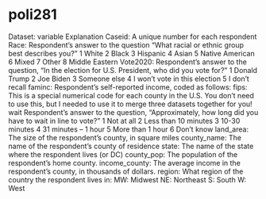 # poli281

Dataset: variable Explanation
Caseid: A unique number for each respondent
Race: Respondent’s answer to the question “What racial or ethnic group best
describes you?”
1 White
2 Black
3 Hispanic
4 Asian
5 Native American
6 Mixed
7 Other
8 Middle Eastern
Vote2020: Respondent’s answer to the question, “In the election for U.S. President,
who did you vote for?”
1 Donald Trump
2 Joe Biden
3 Someone else
4 I won’t vote in this election
5 I don’t recall
faminc: Respondent’s self-reported income, coded as follows:
fips: This is a special numerical code for each county in the U.S. You don’t need
to use this, but I needed to use it to merge three datasets together for you!
wait Respondent’s answer to the question, “Approximately, how long did you
have to wait in line to vote?”
1 Not at all
2 Less than 10 minutes
3 10-30 minutes
4 31 minutes – 1 hour
5 More than 1 hour
6 Don’t know
land_area: The size of the respondent’s county, in square miles
county_name: The name of the respondent’s county of residence
state: The name of the state where the respondent lives (or DC)
county_pop: The population of the respondent’s home county.
income_county: The average income in the respondent’s county, in thousands of dollars.
region: What region of the country the respondent lives in:
MW: Midwest
NE: Northeast
S: South
W: West
